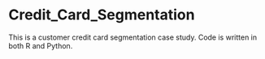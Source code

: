 # Credit_Card_Segmentation

This is a customer credit card segmentation case study. Code is written in both R and Python.
